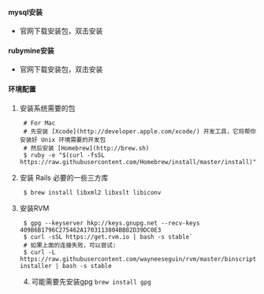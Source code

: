 #### mysql安装
* 官网下载安装包，双击安装

#### rubymine安装
* 官网下载安装包，双击安装

#### 环境配置
1. 安装系统需要的包

		# For Mac 
		# 先安装 [Xcode](http://developer.apple.com/xcode/) 开发工具，它将帮你安装好 Unix 环境需要的开发包
		# 然后安装 [Homebrew](http://brew.sh)
		$ ruby -e "$(curl -fsSL https://raw.githubusercontent.com/Homebrew/install/master/install)"
2. 安装 Rails 必要的一些三方库

		$ brew install libxml2 libxslt libiconv
3. 安装RVM
				
		$ gpg --keyserver hkp://keys.gnupg.net --recv-keys 409B6B1796C275462A1703113804BB82D39DC0E3
		$ curl -sSL https://get.rvm.io | bash -s stable`
		# 如果上面的连接失败，可以尝试: 
		$ curl -L https://raw.githubusercontent.com/wayneeseguin/rvm/master/binscripts/rvm-installer | bash -s stable
		
	4. 可能需要先安装gpg `brew install gpg`